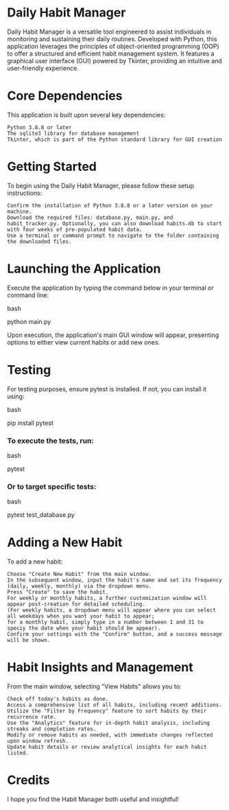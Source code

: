 # Daily Habit Manager

Daily Habit Manager is a versatile tool engineered to assist individuals in monitoring and sustaining their daily routines. Developed with Python, this application leverages the principles of object-oriented programming (OOP) to offer a structured and efficient habit management system. It features a graphical user interface (GUI) powered by Tkinter, providing an intuitive and user-friendly experience.
# Core Dependencies

This application is built upon several key dependencies:

    Python 3.8.8 or later
    The sqlite3 library for database management
    Tkinter, which is part of the Python standard library for GUI creation

# Getting Started

To begin using the Daily Habit Manager, please follow these setup instructions:

    Confirm the installation of Python 3.8.8 or a later version on your machine.
    Download the required files: database.py, main.py, and habit_tracker.py. Optionally, you can also download habits.db to start with four weeks of pre-populated habit data.
    Use a terminal or command prompt to navigate to the folder containing the downloaded files.

# Launching the Application

Execute the application by typing the command below in your terminal or command line:

bash

python main.py

Upon execution, the application's main GUI window will appear, presenting options to either view current habits or add new ones.

# Testing

For testing purposes, ensure pytest is installed. If not, you can install it using:

bash

pip install pytest

### To execute the tests, run:

bash

pytest

### Or to target specific tests:

bash

pytest test_database.py

# Adding a New Habit

To add a new habit:

    Choose "Create New Habit" from the main window.
    In the subsequent window, input the habit's name and set its frequency (daily, weekly, monthly) via the dropdown menu.
    Press "Create" to save the habit.
    For weekly or monthly habits, a further customization window will appear post-creation for detailed scheduling. 
    (For weekly habits, a dropdown menu will appear where you can select all weekdays when you want your habit to appear; 
    for a monthly habit, simply type in a number between 1 and 31 to speciy the date when your habit should be appear).
    Confirm your settings with the "Confirm" button, and a success message will be shown.


# Habit Insights and Management

From the main window, selecting "View Habits" allows you to:

    Check off today's habits as done.
    Access a comprehensive list of all habits, including recent additions.
    Utilize the "Filter by Frequency" feature to sort habits by their recurrence rate.
    Use the "Analytics" feature for in-depth habit analysis, including streaks and completion rates.
    Modify or remove habits as needed, with immediate changes reflected upon window refresh.
    Update habit details or review analytical insights for each habit listed.

# Credits

I hope you find the Habit Manager both useful and insightful!
